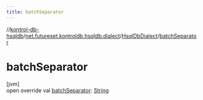 ```yaml
---
title: batchSeparator
---
```

//[kontrol-db-hsqldb](../../../index.html)/[net.futureset.kontroldb.hsqldb.dialect](../index.html)/[HsqlDbDialect](index.html)/[batchSeparator](batch-separator.html)



# batchSeparator



[jvm]\
open override val [batchSeparator](batch-separator.html): [String](https://kotlinlang.org/api/latest/jvm/stdlib/kotlin/-string/index.html)




